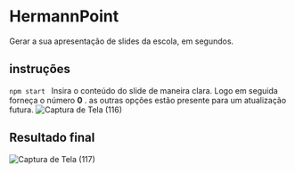 # HermannPoint
Gerar a sua apresentação de slides da escola, em segundos.

## instruções
`npm start `
Insira o conteúdo do slide de maneira clara. Logo em seguida forneça o número **0** . as outras opções estão presente para um atualização futura.
![Captura de Tela (116)](https://user-images.githubusercontent.com/67235201/105851328-afeffe80-5fc1-11eb-8cb9-4159f5ae693e.png)
## Resultado final
![Captura de Tela (117)](https://user-images.githubusercontent.com/67235201/105851601-137a2c00-5fc2-11eb-8444-9bb6ea4fa3d2.png)


